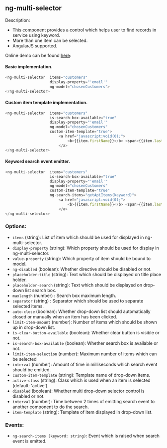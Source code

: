 ## ng-multi-selector

Description:

 * This component provides a control which helps user to find records in service using keyword.
 * More than one item can be selected.
 * AngularJS supported.

Online demo can be found [here](http://ng-multi-selector.bitballoon.com/#!/demo/):

#### Basic implementation.
```javascript
<ng-multi-selector  items="customers"
                    display-property="'email'"
                    ng-model="chosenCustomers">
</ng-multi-selector>
```

#### Custom item template implementation.
```javascript
<ng-multi-selector  items="customers"
                    is-search-box-available="true"
                    display-property="'email'"
                    ng-model="chosenCustomers"
                    custom-item-template="true">
                        <a href="javascript:void(0);">
                            <b>{{item.firstName}}</b> <span>{{item.lastName}}</span>
                        </a>
</ng-multi-selector>
```

#### Keyword search event emitter.
```javascript
<ng-multi-selector  items="customers"
                    is-search-box-available="true"
                    display-property="'email'"
                    ng-model="chosenCustomers"
                    custom-item-template="true"
                    ng-search-items="getApiItems(keyword)">
                        <a href="javascript:void(0);">
                            <b>{{item.firstName}}</b> <span>{{item.lastName}}</span>
                        </a>
</ng-multi-selector>
```
### Options:
 * ```items``` (string): List of item which should be used for displayed in ng-multi-selector.
 * ```display-property``` (string): Which property should be used for display in ng-multi-selector.
 * ```value-property``` (string): Which property of item should be bound to model.
 * ```ng-disabled``` (boolean): Whether directive should be disabled or not.
 * ```placeholder-title``` (string): Text which should be displayed on title place holder.
 * ```placeholder-search``` (string): Text which should be displayed on drop-down list search box.
 * ```maxlength``` (number) : Search box maximum length.
 * ```separator``` (string) : Separator which should be used to separate selected items.
 * ```auto-close``` (boolean): Whether drop-down list should automatically closed or manually when an item has been clicked.
 * ```limit-item-amount``` (number): Number of items which should be shown up in drop-down list.
 * ```is-clear-button-available``` (boolean): Whether clear button is visible or not.
 * ```is-search-box-available``` (boolean):  Whether search box is available or not.
 * ```limit-item-selection``` (number): Maximum number of items which can be selected
 * ```interval``` (number): Amount of time in milliseconds which search event should be emitted.
 * ```custom-item-template``` (string): Template name of drop-down items.
 * ```active-class``` (string): Class which is used when an item is selected (default: 'active').
 * ```disabled``` (boolean): Whether multi drop-down selector control is disabled or not.
 * ```interval``` (number): Time between 2 times of emitting search event to another component to do the search.
 * ```item-template``` (string): Template of item displayed in drop-down list.
 
### Events:
 * ```ng-search-items (keyword: string)```: Event which is raised when search event is emitted. 

